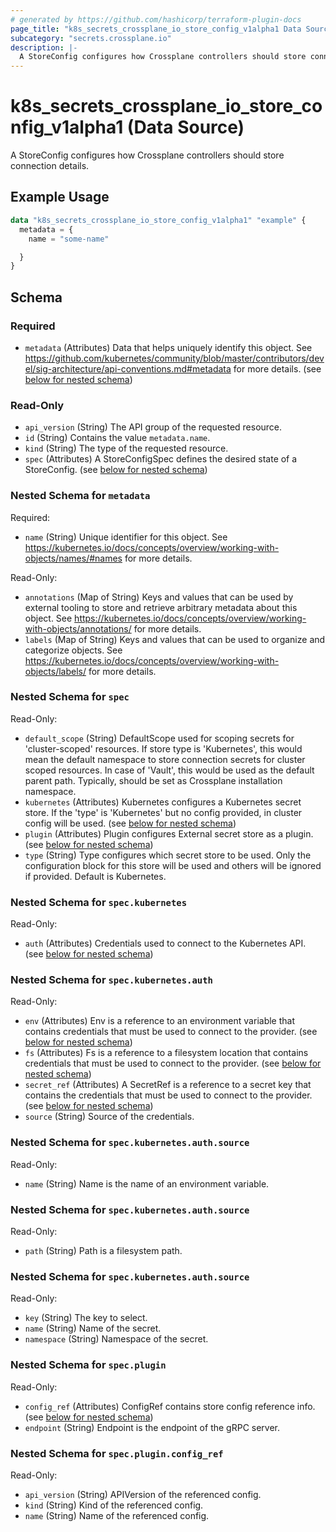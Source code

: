 ```yaml
---
# generated by https://github.com/hashicorp/terraform-plugin-docs
page_title: "k8s_secrets_crossplane_io_store_config_v1alpha1 Data Source - terraform-provider-k8s"
subcategory: "secrets.crossplane.io"
description: |-
  A StoreConfig configures how Crossplane controllers should store connection details.
---
```


# k8s_secrets_crossplane_io_store_config_v1alpha1 (Data Source)

A StoreConfig configures how Crossplane controllers should store connection details.

## Example Usage

```terraform
data "k8s_secrets_crossplane_io_store_config_v1alpha1" "example" {
  metadata = {
    name = "some-name"

  }
}
```

<!-- schema generated by tfplugindocs -->
## Schema

### Required

- `metadata` (Attributes) Data that helps uniquely identify this object. See https://github.com/kubernetes/community/blob/master/contributors/devel/sig-architecture/api-conventions.md#metadata for more details. (see [below for nested schema](#nestedatt--metadata))

### Read-Only

- `api_version` (String) The API group of the requested resource.
- `id` (String) Contains the value `metadata.name`.
- `kind` (String) The type of the requested resource.
- `spec` (Attributes) A StoreConfigSpec defines the desired state of a StoreConfig. (see [below for nested schema](#nestedatt--spec))

<a id="nestedatt--metadata"></a>
### Nested Schema for `metadata`

Required:

- `name` (String) Unique identifier for this object. See https://kubernetes.io/docs/concepts/overview/working-with-objects/names/#names for more details.

Read-Only:

- `annotations` (Map of String) Keys and values that can be used by external tooling to store and retrieve arbitrary metadata about this object. See https://kubernetes.io/docs/concepts/overview/working-with-objects/annotations/ for more details.
- `labels` (Map of String) Keys and values that can be used to organize and categorize objects. See https://kubernetes.io/docs/concepts/overview/working-with-objects/labels/ for more details.


<a id="nestedatt--spec"></a>
### Nested Schema for `spec`

Read-Only:

- `default_scope` (String) DefaultScope used for scoping secrets for 'cluster-scoped' resources. If store type is 'Kubernetes', this would mean the default namespace to store connection secrets for cluster scoped resources. In case of 'Vault', this would be used as the default parent path. Typically, should be set as Crossplane installation namespace.
- `kubernetes` (Attributes) Kubernetes configures a Kubernetes secret store. If the 'type' is 'Kubernetes' but no config provided, in cluster config will be used. (see [below for nested schema](#nestedatt--spec--kubernetes))
- `plugin` (Attributes) Plugin configures External secret store as a plugin. (see [below for nested schema](#nestedatt--spec--plugin))
- `type` (String) Type configures which secret store to be used. Only the configuration block for this store will be used and others will be ignored if provided. Default is Kubernetes.

<a id="nestedatt--spec--kubernetes"></a>
### Nested Schema for `spec.kubernetes`

Read-Only:

- `auth` (Attributes) Credentials used to connect to the Kubernetes API. (see [below for nested schema](#nestedatt--spec--kubernetes--auth))

<a id="nestedatt--spec--kubernetes--auth"></a>
### Nested Schema for `spec.kubernetes.auth`

Read-Only:

- `env` (Attributes) Env is a reference to an environment variable that contains credentials that must be used to connect to the provider. (see [below for nested schema](#nestedatt--spec--kubernetes--auth--env))
- `fs` (Attributes) Fs is a reference to a filesystem location that contains credentials that must be used to connect to the provider. (see [below for nested schema](#nestedatt--spec--kubernetes--auth--fs))
- `secret_ref` (Attributes) A SecretRef is a reference to a secret key that contains the credentials that must be used to connect to the provider. (see [below for nested schema](#nestedatt--spec--kubernetes--auth--secret_ref))
- `source` (String) Source of the credentials.

<a id="nestedatt--spec--kubernetes--auth--env"></a>
### Nested Schema for `spec.kubernetes.auth.source`

Read-Only:

- `name` (String) Name is the name of an environment variable.


<a id="nestedatt--spec--kubernetes--auth--fs"></a>
### Nested Schema for `spec.kubernetes.auth.source`

Read-Only:

- `path` (String) Path is a filesystem path.


<a id="nestedatt--spec--kubernetes--auth--secret_ref"></a>
### Nested Schema for `spec.kubernetes.auth.source`

Read-Only:

- `key` (String) The key to select.
- `name` (String) Name of the secret.
- `namespace` (String) Namespace of the secret.




<a id="nestedatt--spec--plugin"></a>
### Nested Schema for `spec.plugin`

Read-Only:

- `config_ref` (Attributes) ConfigRef contains store config reference info. (see [below for nested schema](#nestedatt--spec--plugin--config_ref))
- `endpoint` (String) Endpoint is the endpoint of the gRPC server.

<a id="nestedatt--spec--plugin--config_ref"></a>
### Nested Schema for `spec.plugin.config_ref`

Read-Only:

- `api_version` (String) APIVersion of the referenced config.
- `kind` (String) Kind of the referenced config.
- `name` (String) Name of the referenced config.
